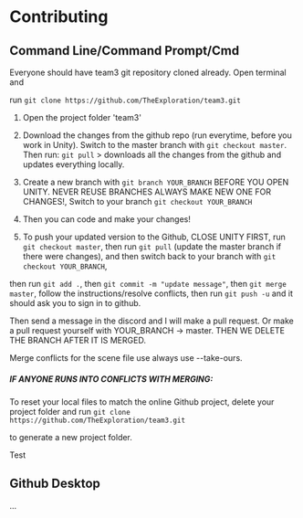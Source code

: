 # Contributing




## Command Line/Command Prompt/Cmd

Everyone should have team3 git repository cloned already. Open terminal and 

run `git clone https://github.com/TheExploration/team3.git`

1. Open the project folder 'team3'

2. Download the changes from the github repo (run everytime, before you work in Unity). Switch to the master branch with `git checkout master`. Then run: `git pull` > downloads all the changes from the github and updates everything locally. 

2. Create a new branch with `git branch YOUR_BRANCH` BEFORE YOU OPEN UNITY. NEVER REUSE BRANCHES ALWAYS MAKE NEW ONE FOR CHANGES!, Switch to your branch `git checkout YOUR_BRANCH`

4. Then you can code and make your changes!

5. To push your updated version to the Github, CLOSE UNITY FIRST, run `git checkout master`, then run `git pull` (update the master branch if there were changes), and then switch back to your branch with `git checkout YOUR_BRANCH`, 

then run `git add .`, then `git commit -m "update message"`, then `git merge master`, follow the instructions/resolve conflicts, then run `git push -u` and it should ask you to sign in to github. 

Then send a message in the discord and I will make a pull request. Or make a pull request yourself with YOUR_BRANCH -> master. THEN WE DELETE THE BRANCH AFTER IT IS MERGED.

Merge conflicts for the scene file use always use --take-ours.

##### IF ANYONE RUNS INTO CONFLICTS WITH MERGING:
To reset your local files to match the online Github project, delete your project folder and run `git clone https://github.com/TheExploration/team3.git`

to generate a new project folder.

Test

## Github Desktop

...